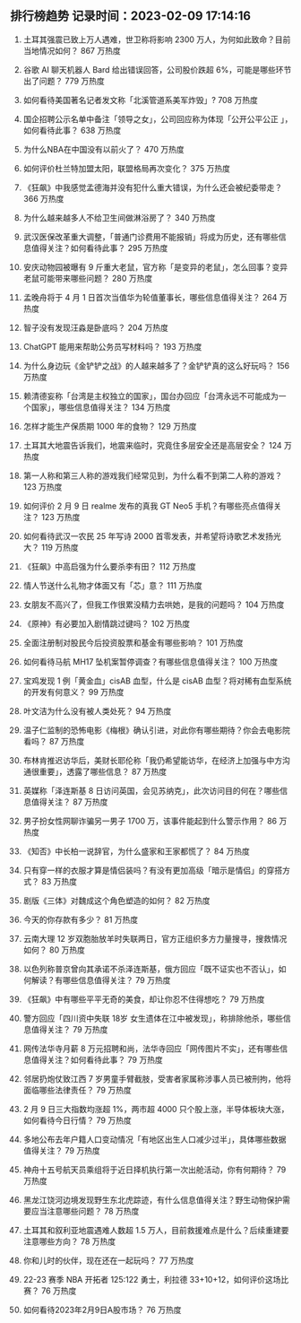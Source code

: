 
## 排行榜趋势 记录时间：2023-02-09 17:14:16
  
  1. 土耳其强震已致上万人遇难，世卫称将影响 2300 万人，为何如此致命？目前当地情况如何？ 867 万热度
    
  2. 谷歌 AI 聊天机器人 Bard 给出错误回答，公司股价跌超 6%，可能是哪些环节出了问题？ 779 万热度
    
  3. 如何看待美国著名记者发文称「北溪管道系美军炸毁」? 708 万热度
    
  4. 国企招聘公示名单中备注「领导之女」，公司回应称为体现「公开公平公正 」，如何看待此事？ 638 万热度
    
  5. 为什么NBA在中国没有以前火了？ 470 万热度
    
  6. 如何评价杜兰特加盟太阳，联盟格局再次变化？ 375 万热度
    
  7. 《狂飙》中我感觉孟德海并没有犯什么重大错误，为什么还会被纪委带走？ 366 万热度
    
  8. 为什么越来越多人不给卫生间做淋浴房了？ 340 万热度
    
  9. 武汉医保改革重大调整，「普通门诊费用不能报销」将成为历史，还有哪些信息值得关注？如何看待此事？ 295 万热度
    
  10. 安庆动物园被曝有 9 斤重大老鼠，官方称「是变异的老鼠」，怎么回事？变异老鼠可能带来哪些问题？ 280 万热度
    
  11. 孟晚舟将于 4 月 1 日首次当值华为轮值董事长，哪些信息值得关注？ 264 万热度
    
  12. 智子没有发现汪淼是卧底吗？ 204 万热度
    
  13. ChatGPT 能用来帮助公务员写材料吗？ 193 万热度
    
  14. 为什么身边玩《金铲铲之战》的人越来越多了？金铲铲真的这么好玩吗？ 156 万热度
    
  15. 赖清德妄称「台湾是主权独立的国家」，国台办回应「台湾永远不可能成为一个国家」，哪些信息值得关注？ 134 万热度
    
  16. 怎样才能生产保质期 1000 年的食物？ 129 万热度
    
  17. 土耳其大地震告诉我们，地震来临时，究竟住多层安全还是高层安全？ 124 万热度
    
  18. 第一人称和第三人称的游戏我们经常见到，为什么看不到第二人称的游戏？ 123 万热度
    
  19. 如何评价 2 月 9 日 realme 发布的真我 GT Neo5 手机？有哪些亮点值得关注？ 123 万热度
    
  20. 如何看待武汉一农民 25 年写诗 2000 首零发表，并希望将诗歌艺术发扬光大？ 119 万热度
    
  21. 《狂飙》中高启强为什么要杀李有田？ 112 万热度
    
  22. 情人节送什么礼物才体面又有「芯」意？ 111 万热度
    
  23. 女朋友不高兴了，但我工作很累没精力去哄她，是我的问题吗？ 104 万热度
    
  24. 《原神》有必要加入剧情跳过键吗？ 102 万热度
    
  25. 全面注册制对股民今后投资股票和基金有哪些影响？ 101 万热度
    
  26. 如何看待马航 MH17 坠机案暂停调查？有哪些信息值得关注？ 100 万热度
    
  27. 宝鸡发现 1 例「黄金血」cisAB 血型，什么是 cisAB 血型？将对稀有血型系统的开发有何意义？ 99 万热度
    
  28. 叶文洁为什么没有被人类处死？ 94 万热度
    
  29. 温子仁监制的恐怖电影《梅根》确认引进，对此你有哪些期待？你会去电影院看吗？ 87 万热度
    
  30. 布林肯推迟访华后，美财长耶伦称「我仍希望能访华，在经济上加强与中方沟通很重要」，透露了哪些信息？ 87 万热度
    
  31. 英媒称「泽连斯基 8 日访问英国，会见苏纳克」，此次访问目的何在？哪些信息值得关注？ 87 万热度
    
  32. 男子扮女性网聊诈骗另一男子 1700 万，该事件能起到什么警示作用？ 86 万热度
    
  33. 《知否》中长柏一说辞官，为什么盛家和王家都慌了？ 84 万热度
    
  34. 只有穿一样的衣服才算是情侣装吗？有没有更加高级「暗示是情侣」的穿搭方式？ 83 万热度
    
  35. 剧版《三体》对魏成这个角色塑造的如何？ 82 万热度
    
  36. 今天的你存款有多少？ 81 万热度
    
  37. 云南大理 12 岁双胞胎放羊时失联两日，官方正组织多方力量搜寻，搜救情况如何？ 80 万热度
    
  38. 以色列称普京曾向其承诺不杀泽连斯基，俄方回应「既不证实也不否认」，如何解读？有哪些信息值得关注？ 79 万热度
    
  39. 《狂飙》中有哪些平平无奇的美食，却让你忍不住得想吃？ 79 万热度
    
  40. 警方回应「四川资中失联 18岁 女生遗体在江中被发现」，称排除他杀，哪些信息值得关注？ 79 万热度
    
  41. 网传法华寺月薪 8 万元招聘和尚，法华寺回应「网传图片不实」，还有哪些信息值得关注？如何看待此事？ 79 万热度
    
  42. 邻居扔炮仗致江西 7 岁男童手臂截肢，受害者家属称涉事人员已被刑拘，他将面临哪些法律责任？ 79 万热度
    
  43. 2 月 9 日三大指数均涨超 1%，两市超 4000 只个股上涨，半导体板块大涨，如何看待今日行情？ 79 万热度
    
  44. 多地公布去年户籍人口变动情况「有地区出生人口减少过半」，具体哪些数据值得关注？ 79 万热度
    
  45. 神舟十五号航天员乘组将于近日择机执行第一次出舱活动，你有何期待？ 79 万热度
    
  46. 黑龙江饶河边境发现野生东北虎踪迹，有什么信息值得关注？野生动物保护需要应当注意哪些问题？ 78 万热度
    
  47. 土耳其和叙利亚地震遇难人数超 1.5 万人，目前救援难点是什么？后续重建要注意哪些方向？ 78 万热度
    
  48. 你和儿时的伙伴，现在还在一起玩吗？ 77 万热度
    
  49. 22-23 赛季 NBA 开拓者 125:122 勇士，利拉德 33+10+12，如何评价这场比赛？ 76 万热度
    
  50. 如何看待2023年2月9日A股市场？ 76 万热度
    